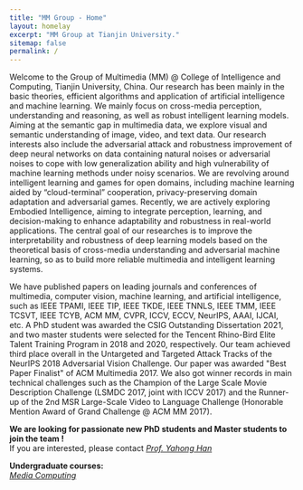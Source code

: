 ```yaml
---
title: "MM Group - Home"
layout: homelay
excerpt: "MM Group at Tianjin University."
sitemap: false
permalink: /
---
```


Welcome to the Group of Multimedia (MM) @ College of Intelligence and Computing, Tianjin University, China. Our research has been mainly in the basic theories, efficient algorithms and application of artificial intelligence and machine learning. We mainly focus on cross-media perception, understanding and reasoning, as well as robust intelligent learning models. Aiming at the semantic gap in multimedia data, we explore visual and semantic understanding of image, video, and text data. Our research interests also include the adversarial attack and robustness improvement of deep neural networks on data containing natural noises or adversarial noises to cope with low generalization ability and high vulnerability of machine learning methods under noisy scenarios. We are revolving around intelligent learning and games for open domains, including machine learning aided by “cloud-terminal” cooperation, privacy-preserving domain adaptation and adversarial games. Recently, we are actively exploring Embodied Intelligence, aiming to integrate perception, learning, and decision-making to enhance adaptability and robustness in real-world applications. The central goal of our researches is to improve the interpretability and robustness of deep learning models based on the theoretical basis of cross-media understanding and adversarial machine learning, so as to build more reliable multimedia and intelligent learning systems.

We have published papers on leading journals and conferences of multimedia, computer vision, machine learning, and artificial intelligence, such as IEEE TPAMI, IEEE TIP, IEEE TKDE, IEEE TNNLS, IEEE TMM, IEEE TCSVT, IEEE TCYB, ACM MM, CVPR, ICCV, ECCV, NeurIPS, AAAI, IJCAI, etc. A PhD student was awarded the CSIG Outstanding Dissertation 2021, and two master students were selected for the Tencent Rhino-Bird Elite Talent Training Program in 2018 and 2020, respectively. Our team achieved third place overall in the Untargeted and Targeted Attack Tracks of the NeurIPS 2018 Adversarial Vision Challenge. Our paper was awarded "Best Paper Finalist" of ACM Multimedia 2017. We also got winner records in main technical challenges such as the Champion of the Large Scale Movie Description Challenge (LSMDC 2017, joint with ICCV 2017) and the Runner-up of the 2nd MSR Large-Scale Video to Language Challenge (Honorable Mention Award of Grand Challenge @ ACM MM 2017).

 **We are  looking for passionate new PhD students and Master students to join the team !** <br>
If you are interested, please contact <i>[Prof. Yahong Han](http://cic.tju.edu.cn/faculty/hanyahong/index.html)</i>
 
 **Undergraduate courses:** <br>
<i>[Media Computing](http://211.81.55.138:55000/?launchApp=SYNO.SDS.Drive.Application)</i>
